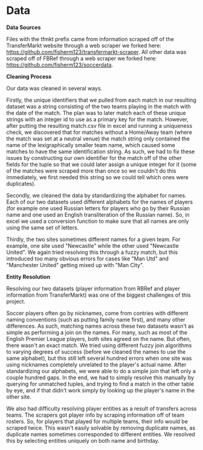 # Data

**Data Sources**

Files with the tfmkt prefix came from information scraped off of the TransferMarkt website through a web scraper we forked here: 
https://github.com/fisherm123/transfermarkt-scraper. All other data was scraped off of FBRef through a web scraper we forked here:
https://github.com/fisherm123/soccerdata.

**Cleaning Process**

Our data was cleaned in several ways. 

Firstly, the unique identifiers that we pulled from each match in our resulting dataset was
a string consisting of the two teams playing in the match with the date of the match. The plan was to later match each of these
unique strings with an integer id to use as a primary key for the match. However, after putting the resulting match.csv file
in excel and running a uniqueness check, we discovered that for matches without a Home/Away team (where the match was set
at a neutral venue) the match string only contained the name of the lexigraphically smaller team name, which caused some matches
to have the same identification string. As such, we had to fix these issues by constructing our own identifier for the match
off of the other fields for the tuple so that we could later assign a unique integer for it (some of the matches were scraped
more than once so we couldn't do this immediately, we first needed this string so we could tell which ones were duplicates).

Secondly, we cleaned the data by standardizing the alphabet for names. Each of our two datasets used different alphabets for the
names of players (for example one used Russian letters for players who go by their Russian name and one used an English transliteration
of the Russian name). So, in excel we used a conversion function to make sure that all names are only using the same set of letters.

Thirdly, the two sites sometimes different names for a given team. For example, one site used "Newcastle" while the other used
"Newcastle United". We again tried resolving this through a fuzzy match, but this introduced too many obvious errors for cases like
"Man Utd" and "Manchester United" getting mixed up with "Man City".

**Entity Resolution**

Resolving our two datasets (player information from RBRef and player information from TransferMarkt) was one of the biggest 
challenges of this project. 

Soccer players often go by nicknames, come from contries with different naming conventions (such
as putting family name first), and many other differences. As such, matching names across these two datasets wasn't as simple
as performing a join on the names. For many, such as most of the English Premier League players, both sites agreed on the name.
But often, there wasn't an exact match. We tried using different fuzzy join algorithms to varying degrees of success (before
we cleaned the names to use the same alphabet), but this still left several hundred errors when one site was using nicknames
completely unrelated to the player's actual name. After standardizing our alphabets, we were able to do a simple join that
left only a couple hundred gaps. In the end, we had to simply resolve this manually by querying for unmatched tuples,
and trying to find a match in the other table by eye, and if that didn't work simply by looking up the player's name in the other
site.

We also had difficulty resolving player entities as a result of transfers across teams. The scrapers got player info by scraping
information off of team rosters. So, for players that played for multiple teams, their info would be scraped twice. This wasn't
easily solvable by removing duplicate names, as duplicate names sometimes corresponded to different entities. We resolved this by
selecting entities uniquely on both name and birthday.
